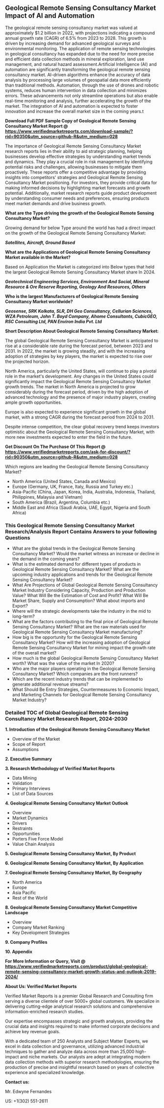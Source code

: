 <h2>Geological Remote Sensing Consultancy Market Impact of AI and Automation</h2>The geological remote sensing consultancy market was valued at approximately $1.2 billion in 2022, with projections indicating a compound annual growth rate (CAGR) of 6.5% from 2023 to 2028. This growth is driven by increasing demand for advanced geological surveys and environmental monitoring. The application of remote sensing technologies in geological consultancy has expanded due to the need for more precise and efficient data collection methods in mineral exploration, land use management, and natural hazard assessment.Artificial Intelligence (AI) and automation are significantly transforming the geological remote sensing consultancy market. AI-driven algorithms enhance the accuracy of data analysis by processing large volumes of geospatial data more efficiently than traditional methods. Automation, through the use of drones and robotic systems, reduces human intervention in data collection and minimizes errors. These advancements not only streamline operations but also enable real-time monitoring and analysis, further accelerating the growth of the market. The integration of AI and automation is expected to foster innovation and increase the overall market size in the coming years.t</p><p id="" class=""><strong>Download Full PDF Sample Copy of Geological Remote Sensing Consultancy Market Report @ <a href="https://www.verifiedmarketreports.com/download-sample/?rid=90350&utm_source=github-R&utm_medium=028" target="_blank">https://www.verifiedmarketreports.com/download-sample/?rid=90350&utm_source=github-R&utm_medium=028</a></strong></p><p>The importance of&nbsp;Geological Remote Sensing Consultancy Market research reports lies in their ability to aid strategic planning, helping businesses develop effective strategies by understanding market trends and dynamics. They play a crucial role in risk management by identifying potential risks and challenges, allowing businesses to mitigate them proactively. These reports offer a competitive advantage by providing insights into competitors' strategies and Geological Remote Sensing Consultancy Market positioning. For investors, they provide critical data for making informed decisions by highlighting market forecasts and growth potential. Additionally, market research reports guide product development by understanding consumer needs and preferences, ensuring products meet market demands and drive business growth.</p><p><strong>What are the&nbsp;Type driving the growth of the Geological Remote Sensing Consultancy Market?</strong></p><p id="" class="">Growing demand for below Type around the world has had a direct impact on the growth of the Geological Remote Sensing Consultancy Market:</p><em><strong>Satellites, Aircraft, Ground Based</strong></em></p><strong>What are the&nbsp;Applications&nbsp;of Geological Remote Sensing Consultancy Market available in the Market?</strong></p><p id="" class="">Based on Application the Market is categorized into Below types that held the largest Geological Remote Sensing Consultancy Market share In 2024.</p><em><strong>Geotechnical Engineering Services, Environment And Social, Mineral Resource & Ore Reserve Reporting, Geology And Resources, Others</strong></em></p><strong>Who is the largest Manufacturers of Geological Remote Sensing Consultancy Market worldwide?</strong></p><p><em><strong>Geosense, SRK Kolkata, SLR, DH Geo Consultancy, Cellurian Sciences, WZA Petroleum, John T. Boyd Company, Ahome Consultants, CubicGEO, RSC Consulting Ltd, PAN Environ India Pvt. Ltd</strong></em></p><p id="" class=""><strong>Short Description About Geological Remote Sensing Consultancy Market:</strong></p><p>The global Geological Remote Sensing Consultancy Market is anticipated to rise at a considerable rate during the forecast period, between 2023 and 2031. In 2022, the market is growing steadily, and with the increasing adoption of strategies by key players, the market is expected to rise over the projected horizon.</p><p>North America, particularly the United States, will continue to play a pivotal role in the market's development. Any changes in the United States could significantly impact the Geological Remote Sensing Consultancy Market growth trends. The market in North America is projected to grow considerably during the forecast period, driven by the high adoption of advanced technology and the presence of major industry players, creating ample growth opportunities.</p><p>Europe is also expected to experience significant growth in the global market, with a strong CAGR during the forecast period from 2024 to 2031.</p><p>Despite intense competition, the clear global recovery trend keeps investors optimistic about the Geological Remote Sensing Consultancy Market, with more new investments expected to enter the field in the future.</p><p id="" class=""><strong>Get Discount On The Purchase Of This Report @ <a href="https://www.verifiedmarketreports.com/ask-for-discount/?rid=90350&utm_source=github-R&utm_medium=028" target="_blank">https://www.verifiedmarketreports.com/ask-for-discount/?rid=90350&utm_source=github-R&utm_medium=028</a></strong></p>Which regions are leading the Geological Remote Sensing Consultancy Market?</p><ul><li>North America (United States, Canada and Mexico)</li><li>Europe (Germany, UK, France, Italy, Russia and Turkey etc.)</li><li>Asia-Pacific (China, Japan, Korea, India, Australia, Indonesia, Thailand, Philippines, Malaysia and Vietnam)</li><li>South America (Brazil, Argentina, Columbia etc.)</li><li>Middle East and Africa (Saudi Arabia, UAE, Egypt, Nigeria and South Africa)</li></ul><h3 id="" class="">This Geological Remote Sensing Consultancy Market Research/Analysis Report Contains Answers to your following Questions</h3><ul><li>What are the global trends in the Geological Remote Sensing Consultancy Market? Would the market witness an increase or decline in the demand in the coming years?</li><li>What is the estimated demand for different types of products in Geological Remote Sensing Consultancy Market? What are the upcoming industry applications and trends for the Geological Remote Sensing Consultancy Market?</li><li>What Are Projections of Global Geological Remote Sensing Consultancy Market Industry Considering Capacity, Production and Production Value? What Will Be the Estimation of Cost and Profit? What Will Be Market Share, Supply and Consumption? What about imports and Export?</li><li>Where will the strategic developments take the industry in the mid to long-term?</li><li>What are the factors contributing to the final price of Geological Remote Sensing Consultancy Market? What are the raw materials used for Geological Remote Sensing Consultancy Market manufacturing?</li><li>How big is the opportunity for the Geological Remote Sensing Consultancy Market? How will the increasing adoption of Geological Remote Sensing Consultancy Market for mining impact the growth rate of the overall market?</li><li>How much is the global Geological Remote Sensing Consultancy Market worth? What was the value of the market In 2020?</li><li>Who are the major players operating in the Geological Remote Sensing Consultancy Market? Which companies are the front runners?</li><li>Which are the recent industry trends that can be implemented to generate additional revenue streams?</li><li>What Should Be Entry Strategies, Countermeasures to Economic Impact, and Marketing Channels for Geological Remote Sensing Consultancy Market Industry?</li></ul><h3 id="" class="">Detailed TOC of Global Geological Remote Sensing Consultancy Market Research Report, 2024-2030</h3><p id="" class=""><strong>1. Introduction of the Geological Remote Sensing Consultancy Market</strong></p><ul><li>Overview of the Market</li><li>Scope of Report</li><li>Assumptions</li></ul><p id="" class=""><strong>2. Executive Summary</strong></p><p id="" class=""><strong>3. Research Methodology of Verified Market Reports</strong></p><ul><li>Data Mining</li><li>Validation</li><li>Primary Interviews</li><li>List of Data Sources</li></ul><p id="" class=""><strong>4. Geological Remote Sensing Consultancy Market Outlook</strong></p><ul><li>Overview</li><li>Market Dynamics</li><li>Drivers</li><li>Restraints</li><li>Opportunities</li><li>Porters Five Force Model</li><li>Value Chain Analysis</li></ul><p id="" class=""><strong>5. Geological Remote Sensing Consultancy Market, By Product</strong></p><p id="" class=""><strong>6. Geological Remote Sensing Consultancy Market, By Application</strong></p><p id="" class=""><strong>7. Geological Remote Sensing Consultancy Market, By Geography</strong></p><ul><li>North America</li><li>Europe</li><li>Asia Pacific</li><li>Rest of the World</li></ul><p id="" class=""><strong>8. Geological Remote Sensing Consultancy Market Competitive Landscape</strong></p><ul><li>Overview</li><li>Company Market Ranking</li><li>Key Development Strategies</li></ul><p id="" class=""><strong>9. Company Profiles</strong></p><p id="" class=""><strong>10. Appendix</strong></p><p id="" class=""><strong>For More Information or Query, Visit @ <a href="https://www.verifiedmarketreports.com/product/global-geological-remote-sensing-consultancy-market-growth-status-and-outlook-2019-2024/" target="_blank">https://www.verifiedmarketreports.com/product/global-geological-remote-sensing-consultancy-market-growth-status-and-outlook-2019-2024/</a></strong></p><p id="" class=""><strong>About Us: Verified Market Reports</strong></p><p id="" class="">Verified Market Reports is a premier Global Research and Consulting firm serving a diverse clientele of over 5000+ global customers. We specialize in delivering cutting-edge analytical research solutions and comprehensive information-enriched research studies.</p><p id="" class="">Our expertise encompasses strategic and growth analyses, providing the crucial data and insights required to make informed corporate decisions and achieve key revenue goals.</p><p id="" class="">With a dedicated team of 250 Analysts and Subject Matter Experts, we excel in data collection and governance, utilizing advanced industrial techniques to gather and analyze data across more than 25,000 high-impact and niche markets. Our analysts are adept at integrating modern data collection methods with superior research methodologies, ensuring the production of precise and insightful research based on years of collective experience and specialized knowledge.</p><p id="" class=""><strong>Contact us:</strong></p><p id="" class="">Mr. Edwyne Fernandes</p><p id="" class="">US: +1(302) 551-2611</p>